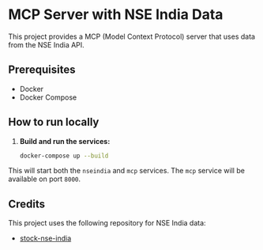 # MCP Server with NSE India Data

This project provides a MCP (Model Context Protocol) server that uses data from the NSE India API.

## Prerequisites

- Docker
- Docker Compose

## How to run locally

1.  **Build and run the services:**

    ```bash
    docker-compose up --build
    ```

This will start both the `nseindia` and `mcp` services. The `mcp` service will be available on port `8000`.

## Credits

This project uses the following repository for NSE India data:

- [stock-nse-india](https://github.com/hi-imcodeman/stock-nse-india)
